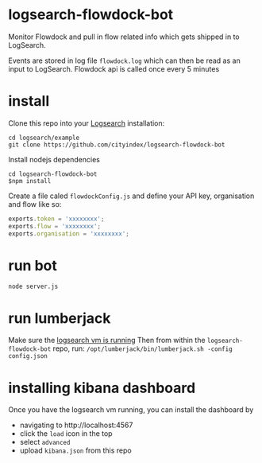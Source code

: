 logsearch-flowdock-bot
======================

Monitor Flowdock and pull in flow related info which gets shipped in to LogSearch.

Events are stored in log file `flowdock.log` which can then be read as an input
to LogSearch. Flowdock api is called once every 5 minutes

install
=======
Clone this repo into your [Logsearch](https://github.com/cityindex/) 
installation:
```
cd logsearch/example
git clone https://github.com/cityindex/logsearch-flowdock-bot
```

Install nodejs dependencies
```
cd logsearch-flowdock-bot
$npm install
```

Create a file caled `flowdockConfig.js` and define your API key, organisation
and flow like so:
```js
exports.token = 'xxxxxxxx';
exports.flow = 'xxxxxxxx';
exports.organisation = 'xxxxxxxx';
```

run bot
=======
`node server.js`

run lumberjack
==============
Make sure the [logsearch vm is running](https://github.com/cityindex/logsearch/wiki/Quick-Start-Guide)
Then from within the `logsearch-flowdock-bot` repo, run:
`/opt/lumberjack/bin/lumberjack.sh -config config.json`

installing kibana dashboard
===========================
Once you have the logsearch vm running, you can install the dashboard by
 - navigating to http://localhost:4567 
 - click the `load` icon in the top
 - select `advanced`
 - upload `kibana.json` from this repo
